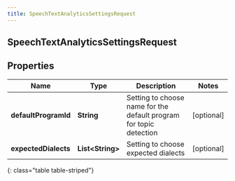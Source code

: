 ```yaml
---
title: SpeechTextAnalyticsSettingsRequest
---
```

## SpeechTextAnalyticsSettingsRequest


## Properties

| Name | Type | Description | Notes |
| ------------ | ------------- | ------------- | ------------- |
| **defaultProgramId** | <!----><!---->**String**<!----> | Setting to choose name for the default program for topic detection |  [optional] |
| **expectedDialects** | <!----><!---->**List&lt;String&gt;**<!----> | Setting to choose expected dialects |  [optional] |
{: class="table table-striped"}



